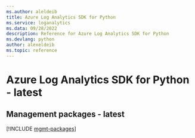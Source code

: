 ```yaml
---
ms.author: aleldeib
title: Azure Log Analytics SDK for Python
ms.service: loganalytics
ms.data: 09/28/2022
description: Reference for Azure Log Analytics SDK for Python
ms.devlang: python
author: alexeldeib
ms.topic: reference
---
```

# Azure Log Analytics SDK for Python - latest

## Management packages - latest
[!INCLUDE [mgmt-packages](log-analytics-mgmt-index.md)]